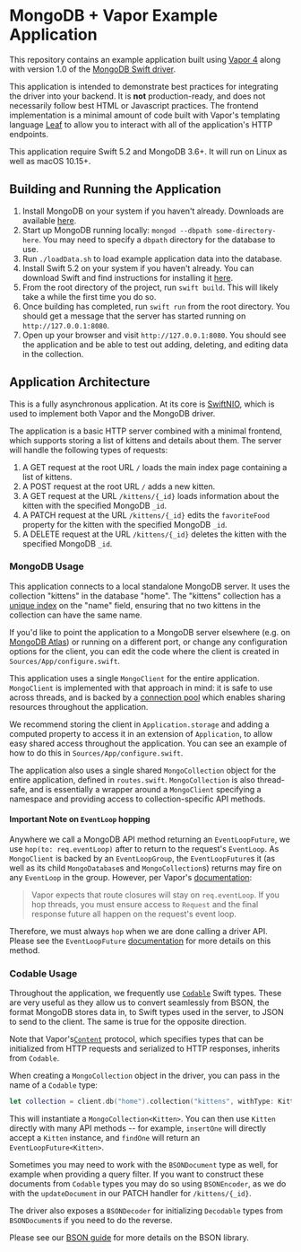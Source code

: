 # MongoDB + Vapor Example Application

This repository contains an example application built using [Vapor 4](vapor.codes) along with version 1.0 of the [MongoDB Swift driver](https://github.com/mongodb/mongo-swift-driver).

This application is intended to demonstrate best practices for integrating the driver into your backend. It is **not** production-ready, and does not necessarily follow best HTML or Javascript practices. The frontend implementation is a minimal amount of code built with Vapor's templating language [Leaf](https://github.com/vapor/leaf) to allow you to interact with all of the application's HTTP endpoints.

This application require Swift 5.2 and MongoDB 3.6+. It will run on Linux as well as macOS 10.15+.

## Building and Running the Application
1. Install MongoDB on your system if you haven't already. Downloads are available [here](https://www.mongodb.com/download-center/community).
1. Start up MongoDB running locally: `mongod --dbpath some-directory-here`. You may need to specify a `dbpath` directory for the database to use.
1. Run `./loadData.sh` to load example application data into the database.
1. Install Swift 5.2 on your system if you haven't already. You can download Swift and find instructions for installing it [here](https://swift.org/download/).
1. From the root directory of the project, run `swift build`. This will likely take a while the first time you do so.
1. Once building has completed, run `swift run` from the root directory. You should get a message that the server has started running on `http://127.0.0.1:8080`.
1. Open up your browser and visit `http://127.0.0.1:8080`. You should see the application and be able to test out adding, deleting, and editing data in the collection.

## Application Architecture

This is a fully asynchronous application. At its core is [SwiftNIO](https://github.com/apple/swift-nio), which is used to implement both Vapor and the MongoDB driver.

The application is a basic HTTP server combined with a minimal frontend, which supports storing a list of kittens and details about them. The server will handle the following types of requests:
1. A GET request at the root URL `/` loads the main index page containing a list of kittens.
1. A POST request at the root URL `/` adds a new kitten.
1. A GET request at the URL `/kittens/{_id}` loads information about the kitten with the specified MongoDB `_id`.
1. A PATCH request at the URL `/kittens/{_id}` edits the `favoriteFood` property for the kitten with the specified MongoDB `_id`.
1. A DELETE request  at the URL `/kittens/{_id}` deletes the kitten with the specified MongoDB `_id`.

### MongoDB Usage
This application connects to a local standalone MongoDB server. It uses the collection "kittens" in the database "home". The "kittens" collection has a [unique index](https://docs.mongodb.com/manual/core/index-unique/) on the "name" field, ensuring that no two kittens in the collection can have the same name.

If you'd like to point the application to a MongoDB server elsewhere (e.g. on [MongoDB Atlas](https://www.mongodb.com/cloud/atlas)) or running on a different port, or change any configuration options for the client, you can edit the code where the client is created in `Sources/App/configure.swift`.

This application uses a single `MongoClient` for the entire application. `MongoClient` is implemented with that approach in mind: it is safe to use across threads, and is backed by a [connection pool](https://en.wikipedia.org/wiki/Connection_pool) which enables sharing resources throughout the application.

We recommend storing the client in `Application.storage` and adding a computed property to access it in an extension of `Application`, to allow easy shared access throughout the application. You can see an example of how to do this in `Sources/App/configure.swift`.

The application also uses a single shared `MongoCollection` object for the entire application, defined in `routes.swift`. `MongoCollection` is also thread-safe, and is essentially a wrapper around a `MongoClient` specifying a namespace and providing access to collection-specific API methods.

#### Important Note on `EventLoop` hopping
Anywhere we call a MongoDB API method returning an `EventLoopFuture`, we use `hop(to: req.eventLoop)` after to return to the request's `EventLoop`. As `MongoClient` is backed by an `EventLoopGroup`, the `EventLoopFuture`s it (as well as its child `MongoDatabase`s and `MongoCollection`s) returns may fire on any `EventLoop` in the group. However, per Vapor's [documentation](https://docs.vapor.codes/4.0/async/):
> Vapor expects that route closures will stay on `req.eventLoop`. If you hop threads, you must ensure access to `Request` and the final response future all happen on the request's event loop.

Therefore, we must always `hop` when we are done calling a driver API. Please see the `EventLoopFuture` [documentation](https://apple.github.io/swift-nio/docs/current/NIO/Classes/EventLoopFuture.html) for more details on this method.

### Codable Usage
Throughout the application, we frequently use [`Codable`](https://developer.apple.com/documentation/swift/codable) Swift types. These are very useful as they allow us to convert seamlessly from BSON, the format MongoDB stores data in, to Swift types used in the server, to JSON to send to the client. The same is true for the opposite direction.

Note that Vapor's[`Content`](https://api.vapor.codes/vapor/master/Vapor/Protocols/Content.html) protocol, which specifies types that can be initialized from HTTP requests and serialized to HTTP responses, inherits from `Codable`.

When creating a `MongoCollection` object in the driver, you can pass in the name of a `Codable` type:
```swift
let collection = client.db("home").collection("kittens", withType: Kitten.self)
```

This will instantiate a `MongoCollection<Kitten>`. You can then use `Kitten` directly with many API methods -- for example, `insertOne` will directly accept a `Kitten` instance, and `findOne` will return an `EventLoopFuture<Kitten>`.

Sometimes you may need to work with the `BSONDocument` type as well, for example when providing a query filter. If you want to construct these documents from `Codable` types you may do so using `BSONEncoder`, as we do with the `updateDocument` in our PATCH handler for `/kittens/{_id}`.

The driver also exposes a `BSONDecoder` for initializing `Decodable` types from `BSONDocument`s if you need to do the reverse.

Please see our [BSON guide](https://mongodb.github.io/mongo-swift-driver/MongoSwift/bson.html) for more details on the BSON library.
